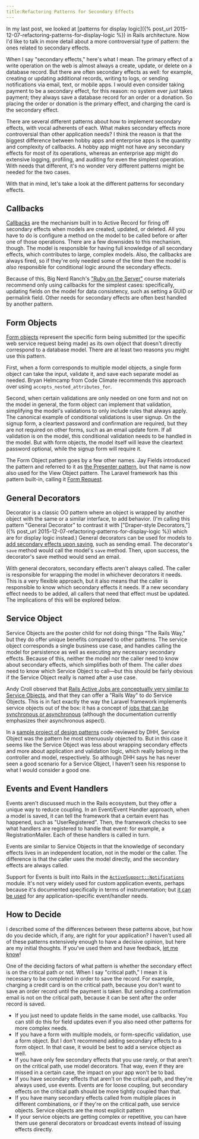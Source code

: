```yaml
---
title:Refactoring Patterns for Secondary Effects
---
```


In my last post, we looked at [patterns for display logic]({% post_url 2015-12-07-refactoring-patterns-for-display-logic %}) in Rails architecture. Now I'd like to talk in more detail about a more controversial type of pattern: the ones related to secondary effects.

When I say "secondary effects," here's what I mean. The primary effect of a write operation on the web is almost always a create, update, or delete on a database record. But there are often secondary effects as well: for example, creating or updating additional records, writing to logs, or sending notifications via email, text, or mobile apps. I would even consider taking payment to be a secondary effect, for this reason: no system ever *just* takes payment; they always save a database record for an order or a donation. So placing the order or donation is the primary effect, and charging the card is the secondary effect.

There are several different patterns about how to implement secondary effects, with vocal adherents of each. What makes secondary effects more controversial than other application needs? I think the reason is that the biggest difference between hobby apps and enterprise apps is the quantity and complexity of callbacks. A hobby app might not have any secondary effects for most of its operations, whereas an enterprise app might do extensive logging, profiling, and auditing for even the simplest operation. With needs that different, it's no wonder very different patterns might be needed for the two cases.

With that in mind, let's take a look at the different patterns for secondary effects.

## Callbacks

[Callbacks](http://guides.rubyonrails.org/active_record_callbacks.html) are the mechanism built in to Active Record for firing off secondary effects when models are created, updated, or deleted. All you have to do is configure a method on the model to be called before or after one of those operations. There are a few downsides to this mechanism, though. The model is responsible for having full knowledge of all secondary effects, which contributes to large, complex models. Also, the callbacks are always fired, so if they're only needed some of the time then the model is *also* responsible for conditional logic around the secondary effects.

Because of this, Big Nerd Ranch's ["Ruby on the Server"](https://training.bignerdranch.com/classes/ruby-on-the-server) course materials recommend only using callbacks for the simplest cases: specifically, updating fields on the model for data consistency, such as setting a GUID or permalink field. Other needs for secondary effects are often best handled by another pattern.

## Form Objects

[Form objects](http://culttt.com/2015/11/04/using-form-objects-in-ruby-on-rails) represent the specific form being submitted (or the specific web service request being made) as its own object that doesn't directly correspond to a database model. There are at least two reasons you might use this pattern.

First, when a form corresponds to multiple model objects, a single form object can take the input, validate it, and save each separate model as needed. Bryan Helmcamp from Code Climate recommends this approach over using `accepts_nested_attributes_for`.

Second, when certain validations are only needed on one form and not on the model in general, the form object can implement that validation, simplifying the model's validations to only include rules that always apply. The canonical example of conditional validations is user signup. On the signup form, a cleartext password and confirmation are required, but they are not required on other forms, such as an email update form. If all validation is on the model, this conditional validation needs to be handled in the model. But with form objects, the model itself will leave the cleartext password optional, while the signup form will require it.

The Form Object pattern goes by a few other names. Jay Fields introduced the pattern and referred to it as [the Presenter pattern](http://blog.jayfields.com/2007/03/rails-presenter-pattern.html), but that name is now also used for the View Object pattern. The Laravel framework has this pattern built-in, calling it [Form Request](http://laravel.com/docs/5.1/validation#form-request-validation).

## General Decorators

Decorator is a classic OO pattern where an object is wrapped by another object with the same or a similar interface, to add behavior. (I'm calling this pattern "General Decorator" to contrast it with ["Draper-style Decorators,"]({% post_url 2015-12-07-refactoring-patterns-for-display-logic %}) which are for display logic instead.) General decorators can be used for models to [add secondary effects upon saving](http://blog.codeclimate.com/blog/2012/10/17/7-ways-to-decompose-fat-activerecord-models/), such as sending email. The decorator's `save` method would call the model's `save` method. Then, upon success, the decorator's save method would send an email.

With general decorators, secondary effects aren't always called. The caller is responsible for wrapping the model in whichever decorators it needs. This is a very flexible approach, but it also means that the caller is responsible to know which secondary effects it needs. If a new secondary effect needs to be added, all callers that need that effect must be updated. The implications of this will be explored below.

## Service Object

Service Objects are the poster child for not doing things "The Rails Way," but they do offer unique benefits compared to other patterns. The service object corresponds a single business use case, and handles calling the model for persistence as well as executing any necessary secondary effects. Because of this, neither the model nor the caller need to know about secondary effects, which simplifies both of them. The caller *does* need to know which Service Object to call—but this should be fairly obvious if the Service Object really is named after a use case.

Andy Croll observed that [Rails Active Jobs are conceptually very similar to Service Objects](http://youtu.be/60LH3em78V8), and that they can offer a "Rails Way" to do Service Objects. This is in fact exactly the way the Laravel framework implements service objects out of the box: it has a concept of [jobs that can be synchronous or asynchronous](http://laravel.com/docs/5.1/queues) (although the documentation currently emphasizes their asynchronous aspect).

In a [sample project of design patterns](http://youtu.be/bHpVdOzrvkE) code-reviewed by DHH, Service Object was the pattern he most strenuously objected to. But in this case it seems like the Service Object was less about wrapping secondary effects and more about application and validation logic, which really belong in the controller and model, respectively. So although DHH says he has never seen a good scenario for a Service Object, I haven't seen his response to what I would consider a good one.

## Events and Event Handlers

Events aren't discussed much in the Rails ecosystem, but they offer a unique way to reduce coupling. In an Event/Event Handler approach, when a model is saved, it can tell the framework that a certain event has happened, such as "UserRegistered". Then, the framework checks to see what handlers are registered to handle that event: for example, a RegistrationMailer. Each of these handlers is called in turn.

Events are similar to Service Objects in that the knowledge of secondary effects lives in an independent location, not in the model or the caller. The difference is that the caller uses the model directly, and the secondary effects are always called.

Support for Events is built into Rails in the [`ActiveSupport::Notifications`](http://api.rubyonrails.org/classes/ActiveSupport/Notifications.html) module. It's not very widely used for custom application events, perhaps because it's documented specifically in terms of instrumentation; but [it can be used](http://youtu.be/dgUhP606F9w) for any application-specific event/handler needs.

## How to Decide

I described some of the differences between these patterns above, but how do you decide which, if any, are right for your application? I haven't used all of these patterns extensively enough to have a decisive opinion, but here are my initial thoughts. If you've used them and have feedback, [let me know](https://twitter.com/CodingItWrong)!

One of the deciding factors of what pattern is whether the secondary effect is on the critical path or not. When I say "critical path," I mean it is necessary to be completed in order to save the record. For example, charging a credit card is on the critical path, because you don't want to save an order record until the payment is taken. But sending a confirmation email is not on the critical path, because it can be sent after the order record is saved.

- If you just need to update fields in the same model, use callbacks. You can still do this for field updates even if you also need other patterns for more complex needs.
- If you have a form with multiple models, or form-specific validation, use a form object. But I don't recommend adding secondary effects to a form object. In that case, it would be best to add a service object as well.
- If you have only few secondary effects that you use rarely, or that aren't on the critical path, use model decorators. That way, even if they are missed in a certain case, the impact on your app won't be to bad.
- If you have secondary effects that aren't on the critical path, and they're always used, use events. Events are for loose coupling, but secondary effects on the critical path should be more tightly coupled than that.
- If you have many secondary effects called from multiple places in different combinations, or if they're on the critical path, use service objects. Service objects are the most explicit pattern
- If your service objects are getting complex or repetitive, you can have them use general decorators or broadcast events instead of issuing effects directly.
